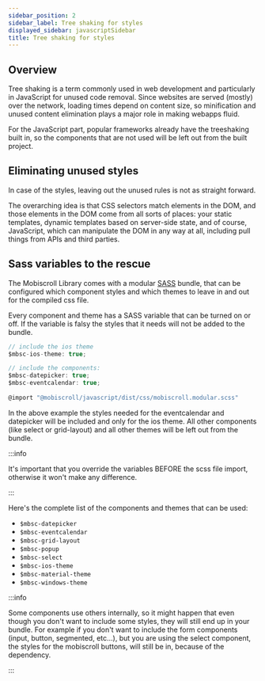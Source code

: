 ```yaml
---
sidebar_position: 2
sidebar_label: Tree shaking for styles
displayed_sidebar: javascriptSidebar
title: Tree shaking for styles
---
```


## Overview

Tree shaking is a term commonly used in web development and particularly in JavaScript for unused code removal. Since websites are served (mostly) over the network, loading times depend on content size, so minification and unused content elimination plays a major role in making webapps fluid.

For the JavaScript part, popular frameworks already have the treeshaking built in, so the components that are not used will be left out from the built project.

## Eliminating unused styles

In case of the styles, leaving out the unused rules is not as straight forward.

The overarching idea is that CSS selectors match elements in the DOM, and those elements in the DOM come from all sorts of places: your static templates, dynamic templates based on server-side state, and of course, JavaScript, which can manipulate the DOM in any way at all, including pull things from APIs and third parties. 

## Sass variables to the rescue

The Mobiscroll Library comes with a modular [SASS](https://sass-lang.com/) bundle, that can be configured which component styles and which themes to leave in and out for the compiled css file.

Every component and theme has a SASS variable that can be turned on or off. If the variable is falsy the styles that it needs will not be added to the bundle.

```jsx title="Example on configuring the styles"
// include the ios theme
$mbsc-ios-theme: true;

// include the components:
$mbsc-datepicker: true;
$mbsc-eventcalendar: true;
        
@import "@mobiscroll/javascript/dist/css/mobiscroll.modular.scss"
```

In the above example the styles needed for the eventcalendar and datepicker will be included and only for the ios theme. All other components (like select or grid-layout) and all other themes will be left out from the bundle.

:::info

It's important that you override the variables BEFORE the scss file import, otherwise it won't make any difference.

:::

Here's the complete list of the components and themes that can be used:
* `$mbsc-datepicker`
* `$mbsc-eventcalendar`
* `$mbsc-grid-layout`
* `$mbsc-popup`
* `$mbsc-select`
* `$mbsc-ios-theme`
* `$mbsc-material-theme`
* `$mbsc-windows-theme`

:::info

Some components use others internally, so it might happen that even though you don't want to include some styles, they will still end up in your bundle.
For example if you don't want to include the form components (input, button, segmented, etc...), but you are using the select component, the styles for the mobiscroll buttons, will still be in, because of the dependency.

:::